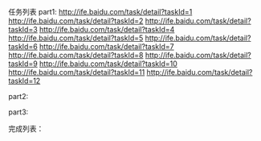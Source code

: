任务列表
part1:
http://ife.baidu.com/task/detail?taskId=1
http://ife.baidu.com/task/detail?taskId=2
http://ife.baidu.com/task/detail?taskId=3
http://ife.baidu.com/task/detail?taskId=4
http://ife.baidu.com/task/detail?taskId=5
http://ife.baidu.com/task/detail?taskId=6
http://ife.baidu.com/task/detail?taskId=7
http://ife.baidu.com/task/detail?taskId=8
http://ife.baidu.com/task/detail?taskId=9
http://ife.baidu.com/task/detail?taskId=10
http://ife.baidu.com/task/detail?taskId=11
http://ife.baidu.com/task/detail?taskId=12

part2:


part3:


完成列表：


